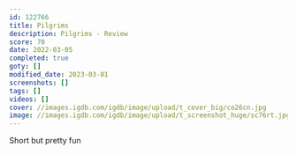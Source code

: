 ```yaml
---
id: 122766
title: Pilgrims
description: Pilgrims - Review
score: 70
date: 2022-03-05
completed: true
goty: []
modified_date: 2023-03-01
screenshots: []
tags: []
videos: []
cover: //images.igdb.com/igdb/image/upload/t_cover_big/co26cn.jpg
image: //images.igdb.com/igdb/image/upload/t_screenshot_huge/sc76rt.jpg
---
```

Short but pretty fun
